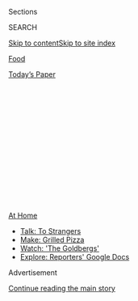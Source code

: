 <div id="app">

<div>

<div>

<div>

<div class="NYTAppHideMasthead css-1q2w90k e1suatyy0">

<div class="section css-ui9rw0 e1suatyy2">

<div class="css-eph4ug er09x8g0">

<div class="css-6n7j50">

</div>

<span class="css-1dv1kvn">Sections</span>

<div class="css-10488qs">

<span class="css-1dv1kvn">SEARCH</span>

</div>

[Skip to content](#site-content)[Skip to site
index](#site-index)

</div>

<div id="masthead-section-label" class="css-1wr3we4 eaxe0e00">

[Food](https://www.nytimes3xbfgragh.onion/section/food)

</div>

<div class="css-10698na e1huz5gh0">

</div>

</div>

<div id="masthead-bar-one" class="section hasLinks css-15hmgas e1csuq9d3">

<div class="css-uqyvli e1csuq9d0">

</div>

<div class="css-1uqjmks e1csuq9d1">

</div>

<div class="css-9e9ivx">

[](https://myaccount.nytimes3xbfgragh.onion/auth/login?response_type=cookie&client_id=vi)

</div>

<div class="css-1bvtpon e1csuq9d2">

[Today’s
Paper](https://www.nytimes3xbfgragh.onion/section/todayspaper)

</div>

</div>

</div>

</div>

<div data-aria-hidden="false">

<div id="site-content" data-role="main">

<div>

<div class="css-1aor85t" style="opacity:0.000000001;z-index:-1;visibility:hidden">

<div class="css-1hqnpie">

<div class="css-epjblv">

<span class="css-17xtcya">[Food](/section/food)</span><span class="css-x15j1o">|</span><span class="css-fwqvlz">For
the Navajo Nation, a Fight for Better Food Gains New
Urgency</span>

</div>

<div class="css-k008qs">

<div class="css-1iwv8en">

<span class="css-18z7m18"></span>

<div>

</div>

</div>

<span class="css-1n6z4y">https://nyti.ms/33nbMgk</span>

<div class="css-1705lsu">

<div class="css-4xjgmj">

<div class="css-4skfbu" data-role="toolbar" data-aria-label="Social Media Share buttons, Save button, and Comments Panel with current comment count" data-testid="share-tools">

  - 
  - 
  - 
  - 
    
    <div class="css-6n7j50">
    
    </div>

  - 
  - 

</div>

</div>

</div>

</div>

</div>

</div>

<div id="NYT_TOP_BANNER_REGION" class="css-13pd83m">

<div>

<div id="maps-athome-menu" class="section interactive-content interactive-size-medium css-1edisqu">

<div class="css-17ih8de interactive-body">

<div class="at-home-nav__innerContainer">

<div class="at-home-nav__title">

[At
Home](https://www.nytimes3xbfgragh.onion/spotlight/at-home?action=click&pgtype=Article&state=default&region=TOP_BANNER&context=at_home_menu)

</div>

  - [Talk: To
    Strangers](https://www.nytimes3xbfgragh.onion/2020/08/03/well/family/the-benefits-of-talking-to-strangers.html?action=click&pgtype=Article&state=default&region=TOP_BANNER&context=at_home_menu)
  - [Make: Grilled
    Pizza](https://www.nytimes3xbfgragh.onion/2020/08/01/at-home/coronavirus-make-pizza-on-a-grill.html?action=click&pgtype=Article&state=default&region=TOP_BANNER&context=at_home_menu)
  - [Watch: 'The
    Goldbergs'](https://www.nytimes3xbfgragh.onion/2020/07/31/arts/television/goldbergs-abc-stream.html?action=click&pgtype=Article&state=default&region=TOP_BANNER&context=at_home_menu)
  - [Explore: Reporters' Google
    Docs](https://www.nytimes3xbfgragh.onion/interactive/2020/at-home/even-more-reporters-editors-diaries-lists-recommendations.html?action=click&pgtype=Article&state=default&region=TOP_BANNER&context=at_home_menu)

</div>

</div>

</div>

</div>

</div>

<div id="top-wrapper" class="css-1sy8kpn">

<div id="top-slug" class="css-l9onyx">

Advertisement

</div>

[Continue reading the main
story](#after-top)

<div class="ad top-wrapper" style="text-align:center;height:100%;display:block;min-height:250px">

<div id="top" class="place-ad" data-position="top" data-size-key="top">

</div>

</div>

<div id="after-top">

</div>

</div>

<div>

<div id="sponsor-wrapper" class="css-1hyfx7x">

<div id="sponsor-slug" class="css-19vbshk">

Supported by

</div>

[Continue reading the main
story](#after-sponsor)

<div id="sponsor" class="ad sponsor-wrapper" style="text-align:center;height:100%;display:block">

</div>

<div id="after-sponsor">

</div>

</div>

<div class="css-186x18t">

</div>

<div class="css-1vkm6nb ehdk2mb0">

# For the Navajo Nation, a Fight for Better Food Gains New Urgency<span class="css-8l6xbc evw5hdy0"> </span>

</div>

As the pandemic has brought home the importance of the global movement
for food sovereignty, members are planting and
sharing.<span class="css-8l6xbc evw5hdy0"> </span>

<div class="css-79elbk" data-testid="photoviewer-wrapper">

<div class="css-z3e15g" data-testid="photoviewer-wrapper-hidden">

</div>

<div class="css-1a48zt4 ehw59r15" data-testid="photoviewer-children">

![<span class="css-16f3y1r e13ogyst0" data-aria-hidden="true">Artie
Yazzie grows produce for his community in the Arizona section of the
Navajo Nation. The determination of growers and gardeners like him keeps
the food sovereignty movement
alive.</span><span class="css-cnj6d5 e1z0qqy90" itemprop="copyrightHolder"><span class="css-1ly73wi e1tej78p0">Credit...</span><span><span>John
Burcham for The New York
Times</span></span></span>](https://static01.graylady3jvrrxbe.onion/images/2020/08/05/dining/30Navajo1/merlin_174907557_fa5e6075-b20f-41ba-867c-2dc7b20a4da9-articleLarge.jpg?quality=75&auto=webp&disable=upscale)

</div>

</div>

<div class="css-18e8msd">

<div class="css-vp77d3 epjyd6m0">

<div class="css-1baulvz">

By [<span class="css-1baulvz last-byline" itemprop="name">Amelia
Nierenberg</span>](https://www.nytimes3xbfgragh.onion/by/amelia-nierenberg)

</div>

</div>

  - Aug. 3,
    2020

  - 
    
    <div class="css-4xjgmj">
    
    <div class="css-d8bdto" data-role="toolbar" data-aria-label="Social Media Share buttons, Save button, and Comments Panel with current comment count" data-testid="share-tools">
    
      - 
      - 
      - 
      - 
        
        <div class="css-6n7j50">
        
        </div>
    
      - 
      - 
    
    </div>
    
    </div>

</div>

</div>

<div class="section meteredContent css-1r7ky0e" name="articleBody" itemprop="articleBody">

<div class="css-1fanzo5 StoryBodyCompanionColumn">

<div class="css-53u6y8">

THE NAVAJO NATION — When Summer Brown lived in Phoenix, she had no
problem finding fresh produce. If the Sprouts supermarket near her home
didn’t have what she was looking for, she would just drive somewhere
else.

This winter, Ms. Brown, an enrolled member of the Navajo Nation, moved
back to her childhood home in Cornfields, Ariz., to start a [small
business](https://www.lotusandlayneleather.com/) as a leatherworker.
Now, healthy food is harder to find for her two children, Paisley, 6,
and Landon, 7. The entire Nation, which stretches 27,000 square miles
across Arizona, New Mexico and Utah, has fewer than 15 grocery stores.

“The pickings are kind of slim here,” said Ms. Brown, 31. “It’s a lot of
processed foods, and I try not to feed my family that.”

Even before the coronavirus pandemic [dealt an exceptionally brutal blow
to the
Navajo](https://www.nytimes3xbfgragh.onion/2020/05/11/us/coronavirus-native-americans-indian-country.html)
— who call themselves the Diné, which means “the People” — Ms. Brown
wanted to grow her own food. She spent last winter collecting seeds from
Indigenous seed banks and researching Indigenous methods. Her small
garden is already feeding her family, and she is looking forward to the
fall harvest.

</div>

</div>

<div class="css-1fanzo5 StoryBodyCompanionColumn">

<div class="css-53u6y8">

Her backyard garden isn’t meant just to replace a trip to the grocery
store. Ms. Brown is part of a movement for food sovereignty, [a global
effort to give people control of their food supply and
nutrition](https://foodsecurecanada.org/who-we-are/what-food-sovereignty).
It is a public health endeavor, an economic reclamation, an
environmental protest and for many, a spiritual quest. Gardeners aim to
grow [healthy
foods](https://www.nytimes3xbfgragh.onion/2020/04/13/dining/native-americans-coronavirus.html)
that are connected to their traditions, and to revive old methods of
cultivation.

</div>

</div>

<div class="css-79elbk" data-testid="photoviewer-wrapper">

<div class="css-z3e15g" data-testid="photoviewer-wrapper-hidden">

</div>

<div class="css-1a48zt4 ehw59r15" data-testid="photoviewer-children">

![<span class="css-16f3y1r e13ogyst0" data-aria-hidden="true">Summer
Brown moved back to the Navajo Nation to reconnect with the land and
expose her two children to Diné
culture.</span><span class="css-cnj6d5 e1z0qqy90" itemprop="copyrightHolder"><span class="css-1ly73wi e1tej78p0">Credit...</span><span>John
Burcham for The New York
Times</span></span>](https://static01.graylady3jvrrxbe.onion/images/2020/08/05/dining/30Navajo2/merlin_174907428_999b04c6-31b4-408f-99f1-be6450356bb1-articleLarge.jpg?quality=75&auto=webp&disable=upscale)

</div>

</div>

<div class="css-1fanzo5 StoryBodyCompanionColumn">

<div class="css-53u6y8">

“I want to show the whole Navajo Nation, and even off the reservation,
that you can live with the earth and you don’t have to rely so much on
the outside to feed yourself,” Ms. Brown said. “We have all this land.
We should be able to just go outside and get our food.”

The small gardens and cornfields rising across the Nation (which the
Diné call the Dinétah) are attempts to correct legacies of historical
wrongs. Once, the Diné were prosperous gardeners, hunters and stewards
of the land. Then the United States government [colonized the land and
displaced](https://www.nytimes3xbfgragh.onion/2020/05/13/opinion/sunday/navajo-nation-coronavirus.html)
the Diné in the mid-1800s, during what is now known as [the Long
Walk](https://americanindian.si.edu/nk360/navajo/long-walk/long-walk.cshtml),
to an internment camp at Fort Sumner, N.M. Livestock were killed off.
Fields were trampled. And some orchards were lost forever.

Those and other attempts to [divorce the Diné from their land and
ancestral
foodways](https://www.firstnations.org/wp-content/uploads/publication-attachments/Dine_Policy_Institute_Food_Sovereignty_Report.pdf)
have also left them vulnerable to the pandemic. Across the United
States, Indigenous nations have suffered outbreaks that often appear to
be more devastating than those in surrounding cities. But [data gaps,
population fluidity and under-testing make the scope of infections hard
to
quantify](https://www.nytimes3xbfgragh.onion/2020/07/30/us/native-americans-coronavirus-data.html).

</div>

</div>

<div class="css-1fanzo5 StoryBodyCompanionColumn">

<div class="css-53u6y8">

The Diné have weathered
[curfews](https://www.reuters.com/article/us-health-coronavirus-usa-navajo/facing-arizona-surge-navajos-reimpose-virus-curfew-idUSKBN23O3R4)
and high rates of infection. The Nation is one of the hardest hit areas
in the United States: 9,019 people have tested positive and 454 have
died of Covid-19, as of July 30, according to [the Navajo Department of
Health](https://www.ndoh.navajo-nsn.gov/COVID-19).

Many households do not have running water, at a time when hand washing
is critical. Many multigenerational families live together in compounds,
which makes social distancing impossible. And for the Diné and many
other Indigenous nations, the public health crises caused by food
inequality are generations old.

<div class="css-79elbk" data-testid="photoviewer-wrapper">

<div class="css-z3e15g" data-testid="photoviewer-wrapper-hidden">

</div>

<div class="css-1a48zt4 ehw59r15" data-testid="photoviewer-children">

<div class="css-zgakxe erfvjey0">

<span class="css-1ly73wi e1tej78p0">Image</span>

<div class="css-zjzyr8">

<div data-testid="lazyimage-container" style="height:580px">

</div>

</div>

</div>

<span class="css-16f3y1r e13ogyst0" data-aria-hidden="true">Nate Etsitty
teaches young gardeners, and cultivates Indigenous seeds using
traditional
methods.</span><span class="css-cnj6d5 e1z0qqy90" itemprop="copyrightHolder"><span class="css-1ly73wi e1tej78p0">Credit...</span><span>John
Burcham for The New York Times</span></span>

</div>

</div>

“This virus has really shown how fragile and even unreliable the system
really is, and how quickly everything can collapse,” said Nate Etsitty,
40, a food sovereignty advocate who has been helping Ms. Brown with her
garden. “That’s what is driving more people to be partially more
self-sustained.”

After seeing food shortages during the pandemic, many Diné have started
gardens. Normally, they would work communally, but social distancing has
required some innovations. This year, Mx. Etsitty (who uses
gender-neutral pronouns and titles) has been helping first-time
gardeners through the complex processes from afar. Other experienced
gardeners, inundated with requests for help, are recording videos.

Felix Earle, 43, one of Mx. Etsitty’s closest friends, has been advising
gardeners growing Indigenous seeds. In 2015, he found a handful of white
corn kernels in a jar, 35 years after his grandmother hid them for
safekeeping. He named the strain “Grandma Helen’s Corn.” Its kernels
look like little white teeth, perfect and round.

This year, Mr. Earle, a fashion designer, planted his biggest crop ever.
Across his property, stalks of corn are rising, almost 1,000 in all. He
turned his discovery into a business, Red Earth Gardens, and gives
kernels to interested members of the Nation. This year, for the first
time, he ran out.

</div>

</div>

<div class="css-1fanzo5 StoryBodyCompanionColumn">

<div class="css-53u6y8">

“It took a deadly virus to make people realize just how important this
is, how important it is to grow your own food,” he
said.

</div>

</div>

<div class="css-79elbk" data-testid="photoviewer-wrapper">

<div class="css-z3e15g" data-testid="photoviewer-wrapper-hidden">

</div>

<div class="css-1a48zt4 ehw59r15" data-testid="photoviewer-children">

<div class="css-1xdhyk6 erfvjey0">

<span class="css-1ly73wi e1tej78p0">Image</span>

<div class="css-zjzyr8">

<div data-testid="lazyimage-container" style="height:257.77777777777777px">

</div>

</div>

</div>

<span class="css-16f3y1r e13ogyst0" data-aria-hidden="true">Felix Earle
helped grow a cornfield on land his maternal and paternal grandparents
once walked in Ganado, Ariz. He and Mx. Etsitty worked to rehabilitate
the land, Red Point Farms, with the assistance of the nonprofit Black
Mesa Water Coalition and his father’s clan, Waters
Edge.</span><span class="css-cnj6d5 e1z0qqy90" itemprop="copyrightHolder"><span class="css-1ly73wi e1tej78p0">Credit...</span><span>John
Burcham for The New York Times</span></span>

</div>

</div>

<div class="css-1fanzo5 StoryBodyCompanionColumn">

<div class="css-53u6y8">

A global Indigenous food sovereignty movement began well before the
pandemic. Some point to 2002 as a transitional moment, when
representatives from Indigenous nations in 28 countries gathered at Lake
Atitlán, in Panajachel, Guatemala, to write [a declaration of the right
to
food](https://www.iitc.org/wp-content/uploads/2013/07/FINAL_Atitlan-Declaration-Food-Security_Apr25_ENGL.pdf).

“We know that food is medicine, but it can also make us more sick,” said
Denisa Livingston, a leading Diné community health advocate and the Slow
Food International Indigenous Councilor of the Global North. “It can
contaminate our health and well-being.”

With limited sources of income to pay for the gasoline for long trips to
faraway stores, families buy cheap bulk foods with a long shelf life,
instead of fresh produce. Today, the Diné have high rates of diabetes,
heart disease and obesity, conditions that pose a higher risk of
complications or death from Covid-19.

Many Diné also receive [federal food
benefits](https://gardenwarriorsgoodseeds.com/2020/05/03/native-food-systems-in-the-time-of-covid-19/).
“You’ve got to stretch those funds, and the cheapest out there is junk
food,” said Artie Yazzie, a community gardener, who grows produce for
his
neighbors.

</div>

</div>

<div class="css-79elbk" data-testid="photoviewer-wrapper">

<div class="css-z3e15g" data-testid="photoviewer-wrapper-hidden">

</div>

<div class="css-1a48zt4 ehw59r15" data-testid="photoviewer-children">

<div class="css-1xdhyk6 erfvjey0">

<span class="css-1ly73wi e1tej78p0">Image</span>

<div class="css-zjzyr8">

<div data-testid="lazyimage-container" style="height:257.77777777777777px">

</div>

</div>

</div>

<span class="css-16f3y1r e13ogyst0" data-aria-hidden="true">“People come
in here and pick whatever they want,” Mr. Yazzie said. “I just leave a
sign.”</span><span class="css-cnj6d5 e1z0qqy90" itemprop="copyrightHolder"><span class="css-1ly73wi e1tej78p0">Credit...</span><span>John
Burcham for The New York Times</span></span>

</div>

</div>

<div class="css-1fanzo5 StoryBodyCompanionColumn">

<div class="css-53u6y8">

“We have these big old thirst-busters that cost 60 cents, and three
people can share it,” he added, using a popular term for soda. “So we’re
going to go ahead and buy that instead of the $3 water or milk.”

</div>

</div>

<div class="css-1fanzo5 StoryBodyCompanionColumn">

<div class="css-53u6y8">

Some programs are working to get fresh produce to Diné children. The
[Community Outreach and Patient
Empowerment](https://www.copeprogram.org/) program, a nonprofit health
partnership, provides vouchers for families with young children that are
good for buying only fruits, vegetables and traditional foods. The
amount, depending on family size, can go up to $35 a
week.

</div>

</div>

<div class="css-79elbk" data-testid="photoviewer-wrapper">

<div class="css-z3e15g" data-testid="photoviewer-wrapper-hidden">

</div>

<div class="css-1a48zt4 ehw59r15" data-testid="photoviewer-children">

<div class="css-1xdhyk6 erfvjey0">

<span class="css-1ly73wi e1tej78p0">Image</span>

<div class="css-zjzyr8">

<div data-testid="lazyimage-container" style="height:257.77777777777777px">

</div>

</div>

</div>

<span class="css-16f3y1r e13ogyst0" data-aria-hidden="true">A watermelon
plant in the Teesto Community
Garden.</span><span class="css-cnj6d5 e1z0qqy90" itemprop="copyrightHolder"><span class="css-1ly73wi e1tej78p0">Credit...</span><span>John
Burcham for The New York Times</span></span>

</div>

</div>

<div class="css-1fanzo5 StoryBodyCompanionColumn">

<div class="css-53u6y8">

But when children turn 5, they are usually no longer eligible for
vouchers. Dr. Lydia Kim, a pediatrician with the Indian Health Services,
sees the damage that unreliable access to food and water can wreak on
her patients. Some who struggle with obesity drink five or six sodas a
day.

With help from community partners, Dr. Kim started the Shiprock Area
Food Access Coalition in 2018 to increase access to healthy food and
water. She asked managers of a local grocery to move produce to the
front of the store, so more shoppers might see and buy them. The
managers told her their hands were tied, she said, because soft-drink
companies owned the displays near the entrance. (The store manager did
not respond to multiple texts seeking comment.)

Dr. Kim said she has seen many more sugary-drink displays in grocery
stores in Shiprock, N.M., than in those outside the reservation.
“There’s predatory targeting and a complete lack of choice.”

Ms. Livingston and members of the [Diné Community Advocacy
Alliance](https://dineadvocacy.org/?fbclid=IwAR17Oomqz5BgHuhAVh693s1hPGHkWJIrRUMzaej_G393ohQe-Y2O5gCvqH0)
lobbied the Navajo Nation government to pass the [Healthy Diné Nation
Act
of 2014](https://www.tax.navajo-nsn.gov/Navajo%20Taxes/Regulations/Junk%20Food%20Tax%20Regulations%20%201-14-15.pdf).
It lead to an elimination of a tax on healthy foods, while imposing a 2
percent tax on unhealthy foods, like
soda.

</div>

</div>

<div class="css-79elbk" data-testid="photoviewer-wrapper">

<div class="css-z3e15g" data-testid="photoviewer-wrapper-hidden">

</div>

<div class="css-1a48zt4 ehw59r15" data-testid="photoviewer-children">

<div class="css-1xdhyk6 erfvjey0">

<span class="css-1ly73wi e1tej78p0">Image</span>

<div class="css-zjzyr8">

<div data-testid="lazyimage-container" style="height:257.77777777777777px">

</div>

</div>

</div>

<span class="css-16f3y1r e13ogyst0" data-aria-hidden="true">Some gardens
at schools and senior centers have been closed since March. The Teesto
Community Garden, which Mr. Yazzie tends, has remained opened through
the
pandemic.</span><span class="css-cnj6d5 e1z0qqy90" itemprop="copyrightHolder"><span class="css-1ly73wi e1tej78p0">Credit...</span><span>John
Burcham for The New York Times</span></span>

</div>

</div>

<div class="css-1fanzo5 StoryBodyCompanionColumn">

<div class="css-53u6y8">

The tax revenues help fund community wellness and food sovereignty
projects like the Teesto Community Garden, in the Arizona section of the
Nation. Last year, Mr. Yazzie, 39, the community gardener who oversaw
the garden as a seasonal employee, would borrow the municipal pickup
truck to fill an 1,800-gallon tank with water and irrigate the garden.
In the summer, he goes through about 3,000 gallons each week.

For much of this year’s planting season, the truck was tied up
delivering emergency provisions to families in need. But for Mr. Yazzie,
planting was still a priority.

At first, he recruited his cousin to help fill a 300-gallon barrel each
week. They contributed part of their federal stimulus checks to repair a
600-gallon water tank and trailer, burning through expensive gas as they
drove back and
forth.

</div>

</div>

<div class="css-79elbk" data-testid="photoviewer-wrapper">

<div class="css-z3e15g" data-testid="photoviewer-wrapper-hidden">

</div>

<div class="css-1a48zt4 ehw59r15" data-testid="photoviewer-children">

<div class="css-1xdhyk6 erfvjey0">

<span class="css-1ly73wi e1tej78p0">Image</span>

<div class="css-zjzyr8">

<div data-testid="lazyimage-container" style="height:257.77777777777777px">

</div>

</div>

</div>

<span class="css-16f3y1r e13ogyst0" data-aria-hidden="true">Mr. Earle
keeps corn pollen in a pouch for his morning
prayers.</span><span class="css-cnj6d5 e1z0qqy90" itemprop="copyrightHolder"><span class="css-1ly73wi e1tej78p0">Credit...</span><span>John
Burcham for The New York Times</span></span>

</div>

</div>

<div class="css-1fanzo5 StoryBodyCompanionColumn">

<div class="css-53u6y8">

Now Mr. Yazzie’s garden is flourishing. The grit and determination of
growers and gardeners like him keeps the food sovereignty movement
alive.

Every morning, Mr. Earle, the fashion designer, climbs a hill near his
home and turns toward the sunrise to pray.

</div>

</div>

<div class="css-1fanzo5 StoryBodyCompanionColumn">

<div class="css-53u6y8">

Mr. Earle started seeing reddened sunsets in January, which he and other
spiritual leaders interpreted as a warning of what was to
come.<span class="css-8l6xbc evw5hdy0"> </span>Long before coronavirus
infection rates started climbing across the country, he started praying
for protection.

Facing east as night becomes day, he thinks of his grandmother Helen
Cornfields. In her old age, she would look out over the once-barren
land.

“I wonder if we planted anything, if it would grow,” he said she once
mused. Now, he has his answer.

</div>

</div>

<div>

</div>

<div class="css-1fanzo5 StoryBodyCompanionColumn">

<div class="css-53u6y8">

*Follow* [*NYT Food on Twitter*](https://twitter.com/nytfood) *and*
[*NYT Cooking on Instagram*](https://www.instagram.com/nytcooking/)*,*
[*Facebook*](https://www.facebookcorewwwi.onion/nytcooking/)*,*
[*YouTube*](https://www.youtube.com/nytcooking) *and*
[*Pinterest*](https://www.pinterest.com/nytcooking/)*.* [*Get regular
updates from NYT Cooking, with recipe suggestions, cooking tips and
shopping
advice*](https://www.nytimes3xbfgragh.onion/newsletters/cooking)*.*

</div>

</div>

</div>

<div>

</div>

<div>

</div>

<div>

</div>

<div>

<div id="bottom-wrapper" class="css-1ede5it">

<div id="bottom-slug" class="css-l9onyx">

Advertisement

</div>

[Continue reading the main
story](#after-bottom)

<div id="bottom" class="ad bottom-wrapper" style="text-align:center;height:100%;display:block;min-height:90px">

</div>

<div id="after-bottom">

</div>

</div>

</div>

</div>

</div>

## Site Index

<div>

</div>

## Site Information Navigation

  - [© <span>2020</span> <span>The New York Times
    Company</span>](https://help.nytimes3xbfgragh.onion/hc/en-us/articles/115014792127-Copyright-notice)

<!-- end list -->

  - [NYTCo](https://www.nytco.com/)
  - [Contact
    Us](https://help.nytimes3xbfgragh.onion/hc/en-us/articles/115015385887-Contact-Us)
  - [Work with us](https://www.nytco.com/careers/)
  - [Advertise](https://nytmediakit.com/)
  - [T Brand Studio](http://www.tbrandstudio.com/)
  - [Your Ad
    Choices](https://www.nytimes3xbfgragh.onion/privacy/cookie-policy#how-do-i-manage-trackers)
  - [Privacy](https://www.nytimes3xbfgragh.onion/privacy)
  - [Terms of
    Service](https://help.nytimes3xbfgragh.onion/hc/en-us/articles/115014893428-Terms-of-service)
  - [Terms of
    Sale](https://help.nytimes3xbfgragh.onion/hc/en-us/articles/115014893968-Terms-of-sale)
  - [Site
    Map](https://spiderbites.nytimes3xbfgragh.onion)
  - [Help](https://help.nytimes3xbfgragh.onion/hc/en-us)
  - [Subscriptions](https://www.nytimes3xbfgragh.onion/subscription?campaignId=37WXW)

</div>

</div>

</div>

</div>
